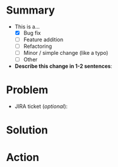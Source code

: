 <!--
    Hello! Thanks for submitting a pull request to MessyBrainz. We appreciate
    your time and interest in helping our project!

    Use this template to help us review your change. Not everything is required,
    depending on your change. Keep or delete what is relevant for your change.
    Remember that it helps us review if you give more helpful info for us to
    understand your change.
-->

# Summary

<!--
    Update the checkbox with an [x] for the type of contribution you are making.
-->

* This is a…
    * [x] Bug fix
    * [ ] Feature addition
    * [ ] Refactoring
    * [ ] Minor / simple change (like a typo)
    * [ ] Other
* **Describe this change in 1-2 sentences**:

# Problem

<!-- 
    Anything that helps us understand why you are making this change goes here.
    What problem are you trying to fix? What does this change address?
-->

* JIRA ticket (_optional_): <!-- [LB-XXX](https://tickets.metabrainz.org/browse/LB-XXX) -->


# Solution

<!--
    The details of your change. Talk about technical details, considerations, or
    other interesting points. If you have a lot to say, be more detailed in this
    section.
-->


# Action

<!--
    Other than merging your change, do you want / need us to do anything else
    with your change? This could include reviewing a specific part of your PR.
-->


